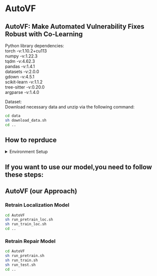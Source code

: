 # AutoVF  
## AutoVF: Make Automated Vulnerability Fixes Robust with Co-Learning  
Python library dependencies:  
torch -v:1.10.2+cu113  
numpy -v:1.22.3  
tqdm -v:4.62.3  
pandas -v:1.4.1  
datasets -v:2.0.0  
gdown -v:4.5.1  
scikit-learn -v:1.1.2  
tree-sitter -v:0.20.0  
argparse -v:1.4.0  

Dataset:  
Download necessary data and unzip via the following command:  
```bash
cd data
sh download_data.sh 
cd ..
```
## How to reprduce   
<details>
  <summary>Environment Setup</summary>
Install the python dependencies via the following command:
  
```bash
cd AutoVF
pip install -r requirements.txt
cd AutoVF/transformers
pip install .
cd ../..
```
We highly recommend you check out this installation guide for the "torch" library so you can install the appropriate version on your device.

To utilize GPU (optional), you also need to install the CUDA library. You may want to check out this installation guide.

Python 3.9.7 is recommended, which has been fully tested without issues.

</details>   

## If you want to use our model,you need to follow these steps:

## AutoVF (our Approach)
### Retrain Localization Model
```bash
cd AutoVF
sh run_pretrain_loc.sh
sh run_train_loc.sh
cd ..
```
### Retrain Repair Model
```bash
cd AutoVF
sh run_pretrain.sh
sh run_train.sh
sh run_test.sh
cd ..
```

